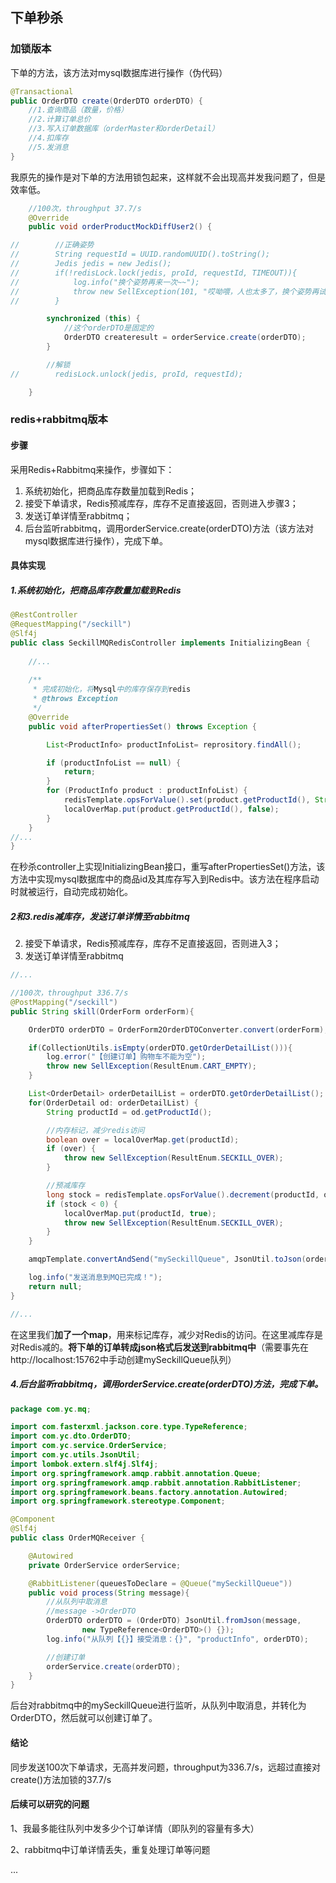 ## 下单秒杀

### 加锁版本

下单的方法，该方法对mysql数据库进行操作（伪代码）

```java
@Transactional
public OrderDTO create(OrderDTO orderDTO) {
    //1.查询商品（数量，价格）
    //2.计算订单总价
    //3.写入订单数据库（orderMaster和orderDetail）
    //4.扣库存
    //5.发消息
}
```

我原先的操作是对下单的方法用锁包起来，这样就不会出现高并发我问题了，但是效率低。

```java
    //100次，throughput 37.7/s
    @Override
    public void orderProductMockDiffUser2() {

//        //正确姿势
//        String requestId = UUID.randomUUID().toString();
//        Jedis jedis = new Jedis();
//        if(!redisLock.lock(jedis, proId, requestId, TIMEOUT)){
//            log.info("换个姿势再来一次~~");
//            throw new SellException(101, "哎呦喂，人也太多了，换个姿势再试试~~");
//        }

        synchronized (this) {
            //这个orderDTO是固定的
            OrderDTO createresult = orderService.create(orderDTO);
        }

        //解锁
//        redisLock.unlock(jedis, proId, requestId);

    }
```



### redis+rabbitmq版本

#### 步骤

采用Redis+Rabbitmq来操作，步骤如下：

1. 系统初始化，把商品库存数量加载到Redis；
2. 接受下单请求，Redis预减库存，库存不足直接返回，否则进入步骤3；
3. 发送订单详情至rabbitmq；
4. 后台监听rabbitmq，调用orderService.create(orderDTO)方法（该方法对mysql数据库进行操作），完成下单。

#### 具体实现

##### 1.系统初始化，把商品库存数量加载到Redis

```java
@RestController
@RequestMapping("/seckill")
@Slf4j
public class SeckillMQRedisController implements InitializingBean {
    
    //...
    
	/**
     * 完成初始化，将Mysql中的库存保存到redis
     * @throws Exception
     */
    @Override
    public void afterPropertiesSet() throws Exception {

        List<ProductInfo> productInfoList= reprository.findAll();

        if (productInfoList == null) {
            return;
        }
        for (ProductInfo product : productInfoList) {
            redisTemplate.opsForValue().set(product.getProductId(), String.valueOf(product.getProductStock()));
            localOverMap.put(product.getProductId(), false);
        }
    }
//...
}
```

在秒杀controller上实现InitializingBean接口，重写afterPropertiesSet()方法，该方法中实现mysql数据库中的商品id及其库存写入到Redis中。该方法在程序启动时就被运行，自动完成初始化。



##### 2和3.redis减库存，发送订单详情至rabbitmq

2. 接受下单请求，Redis预减库存，库存不足直接返回，否则进入3；
3. 发送订单详情至rabbitmq

```java
//...

//100次，throughput 336.7/s
@PostMapping("/seckill")
public String skill(OrderForm orderForm){

    OrderDTO orderDTO = OrderForm2OrderDTOConverter.convert(orderForm);

    if(CollectionUtils.isEmpty(orderDTO.getOrderDetailList())){
        log.error("【创建订单】购物车不能为空");
        throw new SellException(ResultEnum.CART_EMPTY);
    }

    List<OrderDetail> orderDetailList = orderDTO.getOrderDetailList();
    for(OrderDetail od: orderDetailList) {
        String productId = od.getProductId();

        //内存标记，减少redis访问
        boolean over = localOverMap.get(productId);
        if (over) {
            throw new SellException(ResultEnum.SECKILL_OVER);
        }

        //预减库存
        long stock = redisTemplate.opsForValue().decrement(productId, od.getProductQuantity());
        if (stock < 0) {
            localOverMap.put(productId, true);
            throw new SellException(ResultEnum.SECKILL_OVER);
        }
    }

    amqpTemplate.convertAndSend("mySeckillQueue", JsonUtil.toJson(orderDTO));

    log.info("发送消息到MQ已完成！");
    return null;
}

//...
```

在这里我们**加了一个map**，用来标记库存，减少对Redis的访问。在这里减库存是对Redis减的。**将下单的订单转成json格式后发送到rabbitmq中**（需要事先在http://localhost:15762中手动创建mySeckillQueue队列）



##### 4.后台监听rabbitmq，调用orderService.create(orderDTO)方法，完成下单。

```java
package com.yc.mq;

import com.fasterxml.jackson.core.type.TypeReference;
import com.yc.dto.OrderDTO;
import com.yc.service.OrderService;
import com.yc.utils.JsonUtil;
import lombok.extern.slf4j.Slf4j;
import org.springframework.amqp.rabbit.annotation.Queue;
import org.springframework.amqp.rabbit.annotation.RabbitListener;
import org.springframework.beans.factory.annotation.Autowired;
import org.springframework.stereotype.Component;

@Component
@Slf4j
public class OrderMQReceiver {

    @Autowired
    private OrderService orderService;

    @RabbitListener(queuesToDeclare = @Queue("mySeckillQueue"))
    public void process(String message){
        //从队列中取消息
        //message ->OrderDTO
        OrderDTO orderDTO = (OrderDTO) JsonUtil.fromJson(message,
                new TypeReference<OrderDTO>() {});
        log.info("从队列【{}】接受消息：{}", "productInfo", orderDTO);

        //创建订单
        orderService.create(orderDTO);
    }
}
```

后台对rabbitmq中的mySeckillQueue进行监听，从队列中取消息，并转化为OrderDTO，然后就可以创建订单了。

#### 结论

同步发送100次下单请求，无高并发问题，throughput为336.7/s，远超过直接对create()方法加锁的37.7/s

#### 后续可以研究的问题

1、我最多能往队列中发多少个订单详情（即队列的容量有多大）

2、rabbitmq中订单详情丢失，重复处理订单等问题

...